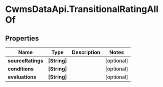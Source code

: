 # CwmsDataApi.TransitionalRatingAllOf

## Properties

Name | Type | Description | Notes
------------ | ------------- | ------------- | -------------
**sourceRatings** | **[String]** |  | [optional] 
**conditions** | **[String]** |  | [optional] 
**evaluations** | **[String]** |  | [optional] 


